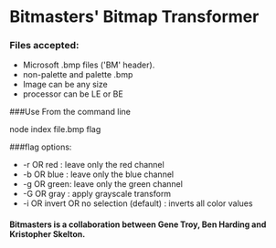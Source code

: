 # Bitmasters' Bitmap Transformer
### Files accepted:

* Microsoft .bmp files ('BM' header).
* non-palette and palette .bmp
* Image can be any size
* processor can be LE or BE

###Use
From the command line

node index file.bmp flag

###flag options:

* -r OR red  : leave only the red channel
* -b OR blue : leave only the blue channel
* -g OR green: leave only the green channel
* -G OR gray : apply grayscale transform
* -i OR invert OR no selection (default) : inverts all color values




#### Bitmasters is a collaboration between Gene Troy, Ben Harding and Kristopher Skelton.
